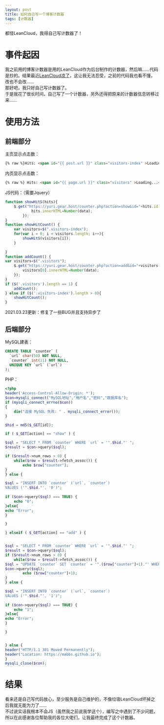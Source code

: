 ```yaml
---
layout: post
title: 如何自己写一个博客计数器
tags: [计数器]
---
```


  都怪LeanCloud，我得自己写计数器了！<!--more-->   
  
# 事件起因
  我之前用的博客计数器是用的LeanCloud作为后台制作的计数器，然后嘛……代码是抄的。结果最近[LeanCloud凉了](https://blog.avoscloud.com/6841/)，这让我无法忍受，之前的代码我也看不懂，改也不会改……   
  那好吧，我只好自己写计数器了。   
  于是我花了很长时间，自己写了一个计数器，另外还得把原来的计数器信息转移过来……
  
# 使用方法
## 前端部分
  主页显示点击数：
```html
{% raw %}Hits: <span id="{{ post.url }}" class="visitors-index" >Loading...</span>{% endraw %} 
```
  内页显示点击数：
```html
{% raw %} Hits: <span id="{{ page.url }}" class="visitors" >Loading...</span>{% endraw %} 
```
  JS代码：（需要Jquery）
```js
function showHitS(hits){
    $.get("https://yuri.gear.host/counter.php?action=show&id="+hits.id,function(data){
            hits.innerHTML=Number(data);
        });
}
function showHitCount() {
    var visitors=$(".visitors-index");
    for(var i = 0; i < visitors.length; i++){
        showHitS(visitors[i]);
    }
    
}
function addCount() {
var visitors=$(".visitors");
    $.get("https://yuri.gear.host/counter.php?action=add&id="+visitors[0].id,function(data){
        visitors[0].innerHTML=Number(data);
    });
}
if ($('.visitors').length == 1) {
    addCount();
} else if ($('.visitors-index').length > 0){
    showHitCount();
}
```
  2021.03.23更新：修复了一些BUG并且支持异步了

## 后端部分
  MySQL建表：
```sql
CREATE TABLE `counter` (
  `url` char(50) NOT NULL,
  `counter` int(11) NOT NULL,
  UNIQUE KEY `url` (`url`)
);
```
  PHP：
```php
<?php
header('Access-Control-Allow-Origin: *');
$con=mysqli_connect("MySQL地址","用户名","密码","数据库名"); 
if (mysqli_connect_errno($con)) 
{ 
    die("连接 MySQL 失败: " . mysqli_connect_error()); 
}

$hid = md5($_GET[id]);

if ( $_GET[action] == "show" ) {

$sql = "SELECT * FROM `counter` WHERE `url` = '".$hid."' ";
$result = $con->query($sql);

if ($result->num_rows > 0) {
    while($row = $result->fetch_assoc()) {
        echo $row["counter"];
}
} else {

$sql = "INSERT INTO `counter` (`url`, `counter`)
VALUES ('".$hid."', '0')";
 
if ($con->query($sql) === TRUE) {
    echo "0";
}else{
echo "Error";
}

}

} elseif ( $_GET[action] == "add" ) {


$sql = "SELECT * FROM `counter` WHERE `url` = '".$hid."' ";
$result = $con->query($sql);
if ($result->num_rows > 0) {
    while($row = $result->fetch_assoc()) {
$sql = "UPDATE `counter` SET `counter` = '".($row["counter"]+1)."' WHERE `url` = '".$hid."'";
$con->query($sql);
        echo ($row["counter"]+1);
}
} else {

$sql = "INSERT INTO `counter` (`url`, `counter`)
VALUES ('".$hid."', '1')";
 
if ($con->query($sql) === TRUE) {
    echo "1";
}else{
echo "Error";
}

}


} else {
header("HTTP/1.1 301 Moved Permanently");
header("Location: https://mabbs.github.io");
}
mysqli_close($con);
```

# 结果
  看来还是自己写代码放心，至少服务是自己维护的，不像垃圾LeanCloud坏掉之后我就无能为力了……   
  不过说实话我根本不会JS（虽然我之前说我学这个），编写之中遇到了不少问题，所以在此感谢各位帮助我的各位大佬们，让我最终完成了这个计数器。
